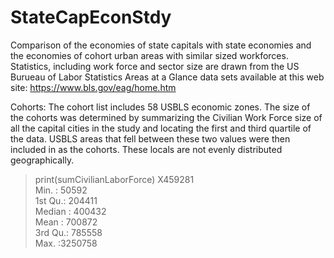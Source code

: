 # StateCapEconStdy
Comparison of the economies of state capitals with state economies and the economies of cohort urban areas with similar sized workforces.  Statistics, including work force and sector size are drawn from the US Burueau of Labor Statistics Areas at a Glance data sets available at this web site:
<https://www.bls.gov/eag/home.htm>

Cohorts:
The cohort list includes 58 USBLS economic zones.
The size of the cohorts was determined by summarizing the Civilian Work Force size of all the capital cities in the study and locating the first and third quartile of the data. USBLS areas that fell between these two values were then included in as the cohorts. These locals are not evenly distributed geographically. 

> print(sumCivilianLaborForce)
    X459281       
 Min.   :  50592  
 1st Qu.: 204411  
 Median : 400432  
 Mean   : 700872  
 3rd Qu.: 785558  
 Max.   :3250758  
